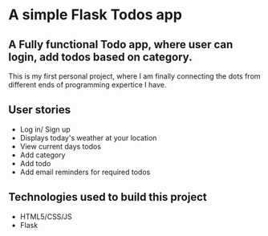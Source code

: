 #   A simple Flask Todos app

## A Fully functional Todo app, where user can login, add todos based on category.

This is my first personal project, where I am finally connecting the dots from different ends of programming expertice I have.

## User stories
* Log in/ Sign up
* Displays today's weather at your location
* View current days todos
* Add category
* Add todo
* Add email reminders for required todos

## Technologies used to build this project
* HTML5/CSS/JS
* Flask
